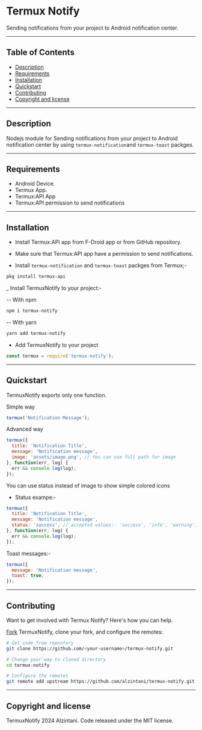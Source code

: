 # Termux Notify
Sending notifications from your project to Android notification center.

-----

## Table of Contents

- [Description](#description)
- [Requirements](#requirements)
- [Installation](#installation)
- [Quickstart](#quickstart)
- [Contributing](#contributing)
- [Copyright and license](#copyright-and-license)

-----

## Description
Nodejs module for Sending notifications from your project to Android notification center by using `termux-notification`and `termux-toast` packges.

-----

## Requirements

- Android Device.
- Termux App.
- Termux:API App
- Termux:API permission to send notifications

-----

## Installation
- Install Termux:API app from F-Droid app or from GitHub repository.
- Make sure that Termux:API app have a permission to send notifications.

- Install `termux-notification` and `termux-toast` packges from Termux;-
```BASH
pkg install termux-api
```

_ Install TermuxNotify to your project:-

--  With npm
```BASH
npm i termux-notify
```

-- With yarn
```BASH
yarn add termux-notify
```

- Add TermuxNotify to your project
```javascript
const termux = require('termux-notify');
```

-----

## Quickstart

TermuxNotify exports only one function.

Simple way
```javascript
termux('Notification Message');
```

Advanced way
```javascript
termux({
  title: 'Notification Title',
  message: 'Notification message',
  image: 'assets/image.png', // You can use full path for image
}, function(err, log) {
  err && console.log(log);
});
```

You can use status instead of image to show simple colored icons
- Status exampe:-
```javascript
termux({
  title: 'Notification Title',
  message: 'Notification message',
  status: 'success', // accepted values:- 'success', 'info', 'warning', 'danger'
}, function(err, log) {
  err && console.log(log);
});
```

Toast messages:-
```javascript
termux({
  message: 'Notification message',
  toast: true,
});
```

-----

## Contributing
Want to get involved with Termux Notify? Here's how you can help.

[Fork](https://help.github.com/fork-a-repo/) TermuxNotify, clone your fork, and configure the remotes:

```BASH
# Get code from repostery
git clone https://github.com/<your-username>/termux-notify.git

# Change your way to cloned directory
cd termux-notify

# Configure the remotes
git remote add upstream https://github.com/alzintani/termux-notify.git
```

-----

## Copyright and license
TermuxNotify 2024 Alzintani. Code released under the MIT license.
